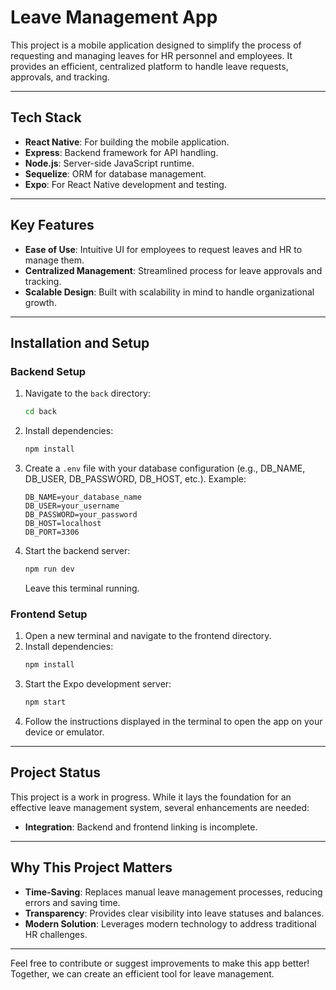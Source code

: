 # Leave Management App

This project is a mobile application designed to simplify the process of requesting and managing leaves for HR personnel and employees. It provides an efficient, centralized platform to handle leave requests, approvals, and tracking.

---

## Tech Stack

- **React Native**: For building the mobile application.
- **Express**: Backend framework for API handling.
- **Node.js**: Server-side JavaScript runtime.
- **Sequelize**: ORM for database management.
- **Expo**: For React Native development and testing.

---

## Key Features

- **Ease of Use**: Intuitive UI for employees to request leaves and HR to manage them.
- **Centralized Management**: Streamlined process for leave approvals and tracking.
- **Scalable Design**: Built with scalability in mind to handle organizational growth.

---

## Installation and Setup

### Backend Setup

1. Navigate to the `back` directory:
   ```bash
   cd back
   ```
2. Install dependencies:
   ```bash
   npm install
   ```
3. Create a `.env` file with your database configuration (e.g., DB_NAME, DB_USER, DB_PASSWORD, DB_HOST, etc.). Example:
   ```env
   DB_NAME=your_database_name
   DB_USER=your_username
   DB_PASSWORD=your_password
   DB_HOST=localhost
   DB_PORT=3306
   ```
4. Start the backend server:
   ```bash
   npm run dev
   ```
   Leave this terminal running.

### Frontend Setup

1. Open a new terminal and navigate to the frontend directory.
2. Install dependencies:
   ```bash
   npm install
   ```
3. Start the Expo development server:
   ```bash
   npm start
   ```
4. Follow the instructions displayed in the terminal to open the app on your device or emulator.

---

## Project Status

This project is a work in progress. While it lays the foundation for an effective leave management system, several enhancements are needed:

- **Integration**: Backend and frontend linking is incomplete.

---

## Why This Project Matters

- **Time-Saving**: Replaces manual leave management processes, reducing errors and saving time.
- **Transparency**: Provides clear visibility into leave statuses and balances.
- **Modern Solution**: Leverages modern technology to address traditional HR challenges.

---

Feel free to contribute or suggest improvements to make this app better! Together, we can create an efficient tool for leave management.


